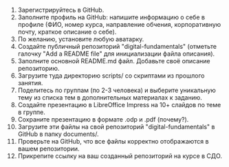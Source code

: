 

1. Зарегистрируйтесь в GitHub.
2. Заполните профиль на GitHub: напишите информацию о себе в профиле (ФИО, номер курса, направление обчения, корпоративную почту, краткое описание о себе).
3. По желанию, установите любую аватарку.
4. Создайте публичный репозиторий "digital-fundamentals" (отметьте галочку "Add a README file" для инициализации файла описания).
5. Заполните основной README.md файл. Добавьте своё описание репозиторию.
6. Загрузите туда директорию scripts/ со скриптами из прошлого занятия.
7. Поделитесь по группам (по 2-3 человека) и выберите уникальную тему из списка тем в дополнительных материалах к заданию.
8. Создайте презентацию в LibreOffice Impress на 10+ слайдов по теме в группе.
9. Сохраните презентацию в формате .odp и .pdf (почему?).
10. Загрузите эти файлы на свой репозиторий "digital-fundamentals" в GitHub в папку documents/.
11. Проверьте на GitHub, что все файлы корректно отображаются в вашем репозитории.
12. Прикрепите ссылку на ваш созданный репозиторий на курсе в СДО.